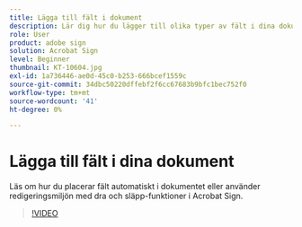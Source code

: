 ```yaml
---
title: Lägga till fält i dokument
description: Lär dig hur du lägger till olika typer av fält i dina dokument
role: User
product: adobe sign
solution: Acrobat Sign
level: Beginner
thumbnail: KT-10604.jpg
exl-id: 1a736446-ae0d-45c0-b253-666bcef1559c
source-git-commit: 34dbc50220dffebf2f6cc67683b9bfc1bec752f0
workflow-type: tm+mt
source-wordcount: '41'
ht-degree: 0%

---
```


# Lägga till fält i dina dokument

Läs om hur du placerar fält automatiskt i dokumentet eller använder redigeringsmiljön med dra och släpp-funktioner i Acrobat Sign.

>[!VIDEO](https://video.tv.adobe.com/v/346620?hidetitle=true)
